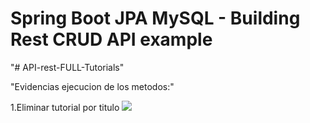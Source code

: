# Spring Boot JPA MySQL - Building Rest CRUD API example
"# API-rest-FULL-Tutorials" 

"Evidencias ejecucion de los metodos:"

1.Eliminar tutorial por titulo
![](../../../../Imágenes/Evidencia1_EliminarPorTitulo.jpeg)